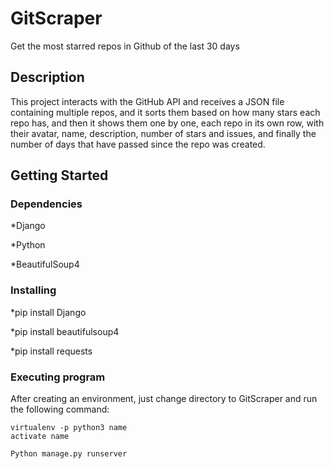 # GitScraper
Get the most starred repos in Github of the last 30 days

## Description
This project interacts with the GitHub API and receives a JSON file containing multiple repos, and it sorts them based on how many stars
each repo has, and then it shows them one by one, each repo in its own row, with their avatar, name, description, number of stars and issues, 
and finally the number of days that have passed since the repo was created.

## Getting Started

### Dependencies

*Django

*Python

*BeautifulSoup4


### Installing

*pip install Django

*pip install beautifulsoup4

*pip install requests

### Executing program

After creating an environment, just change directory to GitScraper and run the following command:

```
virtualenv -p python3 name
activate name

Python manage.py runserver
```
